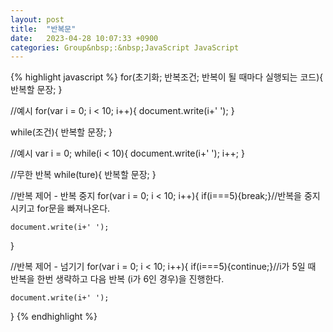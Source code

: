 ```yaml
---
layout: post
title:  "반복문"
date:   2023-04-28 10:07:33 +0900
categories: Group&nbsp;:&nbsp;JavaScript JavaScript
---
```


{% highlight javascript %}
for(초기화; 반복조건; 반복이 될 때마다 실행되는 코드){
    반복할 문장;
}

//예시
for(var i = 0; i < 10; i++){
    document.write(i+' ');
}

while(조건){
    반복할 문장;
}

//예시
var i = 0;
while(i < 10){
    document.write(i+' ');
    i++;
}

//무한 반복
while(ture){
    반복할 문장;
}

//반복 제어 - 반복 중지
for(var i = 0; i < 10; i++){
    if(i===5){break;}//반복을 중지시키고 for문을 빠져나온다.

    document.write(i+' ');
}

//반복 제어 - 넘기기
for(var i = 0; i < 10; i++){
    if(i===5){continue;}//i가 5일 때 반복을 한번 생략하고 다음 반복 (i가 6인 경우)을 진행한다.

    document.write(i+' ');
}
{% endhighlight %}